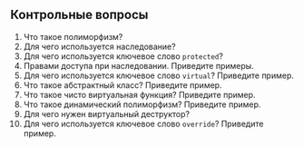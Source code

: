 ## Контрольные вопросы
1. Что такое полиморфизм?
1. Для чего используется наследование?
1. Для чего используется ключевое слово `protected`?
1. Правами доступа при наследовании. Приведите примеры.
1. Для чего используется ключевое слово `virtual`? Приведите пример.
1. Что такое абстрактный класс? Приведите пример.
1. Что такое чисто виртуальная функция? Приведите пример.
1. Что такое динамический полиморфизм? Приведите пример.
1. Для чего нужен виртуальный деструктор?
1. Для чего используется ключевое слово `override`? Приведите пример.

